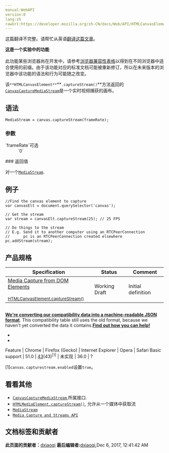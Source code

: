 ```yaml
---
manual:WebAPI
version:0
lang:zh
rawUrl:https://developer.mozilla.org/zh-CN/docs/Web/API/HTMLCanvasElement/captureStream
---
```




这篇翻译不完整。请帮忙从英语[翻译这篇文章](%23607 "")。






**这是一个实验中的功能**<br></br>此功能某些浏览器尚在开发中，请参考[浏览器兼容性表格](%23608 "")以得到在不同浏览器中适合使用的前缀。由于该功能对应的标准文档可能被重新修订，所以在未来版本的浏览器中该功能的语法和行为可能随之改变。





该`**HTMLCanvasElement**`**`.captureStream()`**方法返回的[`CanvasCaptureMediaStream`](%24 "CanvasCaptureMediaStream 接口表示 MediaStream 对 HTMLCanvasElement 元素进行实时画面捕捉的内容。")是一个实时视频捕获的画布。


## 语法<a name="语法"></a>

```
MediaStream = canvas.captureStream(frameRate);

```

### 参数<a name="参数"></a>
<dl><dt id=''>`frameRate`可选</dt><dd>`0`</dd></dl>
### 返回值<a name="返回值"></a>


对一个[`MediaStream`](%2894 "MediaStream 接口是一个媒体内容的流.。一个流包含几个轨道，比如视频和音频轨道。").


## 例子<a name="例子"></a>

```
//Find the canvas element to capture
var canvasElt = document.querySelector('canvas');

// Get the stream
var stream = canvasElt.captureStream(25); // 25 FPS

// Do things to the stream
// E.g. Send it to another computer using an RTCPeerConnection
//      pc is an RTCPeerConnection created elsewhere
pc.addStream(stream);

```

## 产品规格<a name="产品规格"></a>
Specification | Status | Comment 
 ---  |  ---  |  ---  | 
[Media Capture from DOM Elements<br></br><small>HTMLCanvasElement.captureStream()</small>](%23609 "") | Working Draft | Initial definition 


## <a name="浏览器兼容性"></a>


**[We&#39;re converting our compatibility data into a machine-readable JSON format](%3344 "")**. This compatibility table still uses the old format, because we haven&#39;t yet converted the data it contains.**[Find out how you can help!](%3392 "")**


* 
* 
Feature | Chrome | Firefox (Gecko) | Internet Explorer | Opera | Safari 
Basic support | 51.0 | [43](%23166 "Released on 2015-12-15.")(43)<sup>[1]</sup> | 未实现 | 36.0 | ? 





[1]`canvas.capturestream.enabled`设置`true`。


## 看看其他<a name="看看其他"></a>

* [`CanvasCaptureMediaStream`](%24 "CanvasCaptureMediaStream 接口表示 MediaStream 对 HTMLCanvasElement 元素进行实时画面捕捉的内容。"),所属接口.
* [`HTMLMediaElement.captureStream()`](%23610 "此页面仍未被本地化, 期待您的翻译!"), 允许从一个媒体中获取流
* [`MediaStream`](%2894 "MediaStream 接口是一个媒体内容的流.。一个流包含几个轨道，比如视频和音频轨道。")
* [`Media Capture and Streams API`](%23611 "此页面仍未被本地化, 期待您的翻译!")



## 文档标签和贡献者
**此页面的贡献者：**[dxiaoqi](%23612 "")
**最后编辑者:**[dxiaoqi](%23612 ""),<time>Dec 6, 2017, 12:41:42 AM</time>


